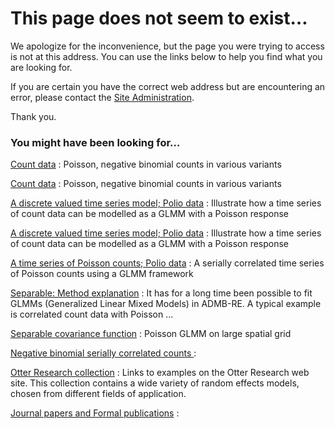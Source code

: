 #  This page does not seem to exist…

We apologize for the inconvenience, but the page you were trying to access is not at this address. You can use the links below to help you find what you are looking for.

If you are certain you have the correct web address but are encountering an error, please contact the  [Site Administration][1].

Thank you.

### You might have been looking for…

[Count data][2]
: Poisson, negative binomial counts in various variants

[Count data][2]
: Poisson, negative binomial counts in various variants

[A discrete valued time series model; Polio data][3]
: Illustrate how a time series of count data can be modelled as a GLMM with a Poisson response

[A discrete valued time series model; Polio data][4]
: Illustrate how a time series of count data can be modelled as a GLMM with a Poisson response

[A time series of Poisson counts; Polio data][5]
:  A serially correlated time series of Poisson counts using a GLMM framework

[Separable: Method explanation][6]
: It has for a long time been possible to fit GLMMs (Generalized Linear Mixed Models) in ADMB-RE. A typical example is correlated count data with Poisson ...

[Separable covariance function][7]
: Poisson GLMM on large spatial grid

[Negative binomial serially correlated counts ][8]
:

[Otter Research collection][9]
: Links to examples on the Otter Research web site. This collection contains a wide variety of random effects models, chosen from different fields of application.

[Journal papers and Formal publications][10]
:

[1]: http://www.admb-project.org/contact-info
[2]: http://www.admb-project.org/examples/glmm-generalized-linear-mixed-models/count-data
[3]: http://www.admb-project.org/examples/glmm-generalized-linear-mixed-models/count-data/a-discrete-valued-time-series-model
[4]: http://www.admb-project.org/examples/state-space-models/a-discrete-valued-time-series-model
[5]: http://www.admb-project.org/examples/glmm-generalized-linear-mixed-models/count-data/a-discrete-valued-time-series-model/a-discrete-valued-time-series-model-polio-data
[6]: http://www.admb-project.org/examples/spatial-models/glmm2019s-on-large-spatial-grids
[7]: http://www.admb-project.org/examples/spatial-models/glmm2019s-on-large-spatial-grids/separable-covariance-function
[8]: http://www.admb-project.org/examples/glmm-generalized-linear-mixed-models/count-data/negative-binomial-serially-correlated-counts/negative-binomial-serially-correlated-counts
[9]: http://www.admb-project.org/examples/miscellaneous/otter-reseach-collection
[10]: http://www.admb-project.org/users/bibliography/journal-papers-and-formal-publications
